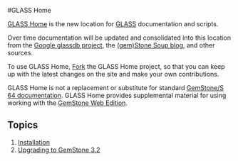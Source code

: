 #GLASS Home

[GLASS Home][4] is the new location for [GLASS][3] documentation and scripts. 

Over time documentation will be updated and 
consolidated into this location from the [Google glassdb project][1], the 
[(gem)Stone Soup blog][2], and other sources.

To use GLASS Home, [Fork][5] the GLASS Home project, so that you can keep up 
with the latest changes on the site and make your own contributions.

GLASS Home is not a replacement or substitute for standard [GemStone/S 64 
documentation][6]. GLASS Home provides supplemental material for using working
with the [GemStone Web Edition][7].

## Topics
1. [Installation](docs/install/installGuide.md)
2. [Upgrading to GemStone 3.2](docs/upgrade/upgradeToGemStone3.2.md)

[1]: http://code.google.com/p/glassdb/
[2]: http://gemstonesoup.wordpress.com/
[3]: http://gemtalksystems.com/index.php/community/community-for-glass-seaside/
[4]: https://github.com/glassdb/glassHome
[5]: https://help.github.com/articles/fork-a-repo
[6]: http://gemtalksystems.com/index.php/community/gss-support/documentation/gs64/
[7]: http://gemtalksystems.com/index.php/products/glass-seaside/
